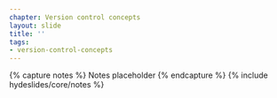 ```yaml
---
chapter: Version control concepts
layout: slide
title: ''
tags:
- version-control-concepts
---
```


{% capture notes %}
Notes placeholder
{% endcapture %}
{% include hydeslides/core/notes %}
